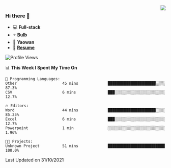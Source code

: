 <img align="right" src="https://github-readme-stats.vercel.app/api?username=LolipopJ&show_icons=true&count_private=true&hide_title=true&include_all_commits=true&theme=vue">

### Hi there 👋

- :computer: **Full-stack**
- :star: **Bulb**
- :pill: **Yaowan**
- :milky_way: [**Resume**](https://cdn.jsdelivr.net/gh/lolipopj/resume/export/resume-en.pdf)

<!--START_SECTION:waka-->
![Profile Views](http://img.shields.io/badge/Profile%20Views-17-blue)

📊 **This Week I Spent My Time On** 

```text
💬 Programming Languages: 
Other                    45 mins             █████████████████████░░░░   87.3% 
CSV                      6 mins              ███░░░░░░░░░░░░░░░░░░░░░░   12.7%

🔥 Editors: 
Word                     44 mins             █████████████████████░░░░   85.35% 
Excel                    6 mins              ███░░░░░░░░░░░░░░░░░░░░░░   12.7% 
Powerpoint               1 min               ░░░░░░░░░░░░░░░░░░░░░░░░░   1.96%

🐱‍💻 Projects: 
Unknown Project          51 mins             █████████████████████████   100.0%

```


 Last Updated on 31/10/2021
<!--END_SECTION:waka-->
